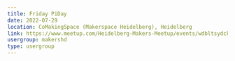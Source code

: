 ```yaml
---
title: Friday PiDay
date: 2022-07-29
location: CoMakingSpace (Makerspace Heidelberg), Heidelberg
link: https://www.meetup.com/Heidelberg-Makers-Meetup/events/wdbltsydckbmc/
usergroup: makershd
type: usergroup
---
```

